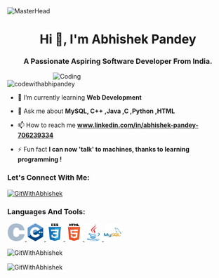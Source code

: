 <img src="https://user-images.githubusercontent.com/109351602/202650321-7f4da361-f98f-4345-8df4-adf352a11322.gif" style="width:2700px; height:270px;" alt="MasterHead">
<h1 align="center">Hi 👋, I'm Abhishek Pandey</h1>
<h3 align="center">A Passionate Aspiring Software Developer From India.</h3>
<img align="right" alt="Coding" width="400" src="https://cdn.dribbble.com/users/1187836/screenshots/6539429/programer.gif">


<p align="left"> <img src="https://komarev.com/ghpvc/?username=codewithabhipandey&label=Profile%20views&color=0e75b6&style=flat" alt="codewithabhipandey" /> </p>

- 🌱 I’m currently learning **Web Development**

- 💬 Ask me about **MySQL, C++ ,Java ,C ,Python ,HTML**

- 📫 How to reach me **www.linkedin.com/in/abhishek-pandey-706239334**

- ⚡ Fun fact **I can now 'talk' to machines, thanks to learning programming !**

<h3 align="left">Let's Connect With Me:</h3>
<p align="left">
<a href="https://www.linkedin.com/in/abhishek-pandey-706239334/" target="blank"><img align="center" src="https://raw.githubusercontent.com/rahuldkjain/github-profile-readme-generator/master/src/images/icons/Social/linked-in-alt.svg" alt="GitWithAbhishek" height="30" width="40" /></a>
</p>

<h3 align="left">Languages And Tools:</h3>
<p align="left"> <a href="https://www.cprogramming.com/" target="_blank" rel="noreferrer"> <img src="https://raw.githubusercontent.com/devicons/devicon/master/icons/c/c-original.svg" alt="c" width="40" height="40"/> </a> <a href="https://www.w3schools.com/cpp/" target="_blank" rel="noreferrer"> <img src="https://raw.githubusercontent.com/devicons/devicon/master/icons/cplusplus/cplusplus-original.svg" alt="cplusplus" width="40" height="40"/> </a> <a href="https://www.w3schools.com/css/" target="_blank" rel="noreferrer"> <img src="https://raw.githubusercontent.com/devicons/devicon/master/icons/css3/css3-original-wordmark.svg" alt="css3" width="40" height="40"/> </a> <a href="https://www.w3.org/html/" target="_blank" rel="noreferrer"> <img src="https://raw.githubusercontent.com/devicons/devicon/master/icons/html5/html5-original-wordmark.svg" alt="html5" width="40" height="40"/> </a> <a href="https://www.java.com" target="_blank" rel="noreferrer"> <img src="https://raw.githubusercontent.com/devicons/devicon/master/icons/java/java-original.svg" alt="java" width="40" height="40"/> </a> <a href="https://www.mysql.com/" target="_blank" rel="noreferrer"> <img src="https://raw.githubusercontent.com/devicons/devicon/master/icons/mysql/mysql-original-wordmark.svg" alt="mysql" width="40" height="40"/> </a> </p>

<p><img align="center" src="https://github-readme-stats.vercel.app/api/top-langs?username=gitwithabhishek&show_icons=true&locale=en&layout=compact" alt="GitWithAbhishek" /></p>

<p><img align="center" src="https://github-readme-streak-stats.herokuapp.com/?user=gitwithabhishek&" alt="GitWithAbhishek" /></p>
